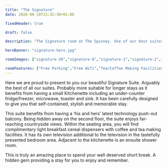 ```yaml
---
title: "The Signature"
date: 2020-08-10T23:32:30+01:00

fixedHeader: true

draft: false

description: "The Signature room at The Spinney. One of our best suites featuring a balcony breathtaking countryside views."

heroBanner: "signature-hero.jpg"

roomImages: ["signature-20","signature-8","signature-1","signature-2","signature-3","signature-4","signature-5","signature-6","signature-7","signature-9","signature-10","signature-11","signature-12","signature-13","signature-14","signature-15","signature-16","signature-17","signature-18","signature-19"]

roomFeatures: ["Free Parking","Free Wifi","Tea/Coffee Making Facilities","Hairdryer","Lock on Bedroom Door","2 TVs","Wardrope Hangers","Heated Rooms","Balcony","Partial Lake View","Free Toiletries","Towels","Bed Linen","Non-Smoking","Terrace","Patio","Private Bathroom","Complimentary Cereal Dispenser/Light Breakfast","Designated Outside Smoking Area","Shaving Socket","Mood Lighting","Mini Fridge","Microwave"]
---
```


Here we are proud to present to you our beautiful Signature Suite. Arguably the best of all our suites. Probably more suitable for longer stays as it benefits from having a small Kitchenette including an under-counter fridge/freezer, microwave, toaster and sink. It has been carefully designed to give you that self-contained, stylish and memorable stay.

This suite benefits from having a ‘his and hers’ latest technology push-out balcony. Being hidden away on the second floor, the suite enjoys far-reaching countryside views. Within the seating area, you will find complimentary light breakfast cereal dispensers with coffee and tea making facilities. It has its own television additional to the television in the tastefully presented bedroom area. Adjacent to the kitchenette is an ensuite shower room. 

This is truly an amazing place to spend your well deserved short break. A hidden gem providing a stay for you to enjoy and remember.
